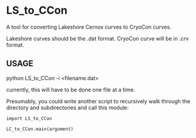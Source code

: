# LS_to_CCon
A tool for converting Lakeshore Cernox curves to CryoCon curves.  

Lakeshore curves should be the .dat format.
CryoCon curve will be in .crv format.

## USAGE

python LS_to_CCon -i <filename.dat>

currently, this will have to be done one file at a time.

Presumably, you could write another script to recursively walk through the directory and subdirectories and call this module:

```
import LS_to_CCon

LC_to_CCon.main(argument)  
```
